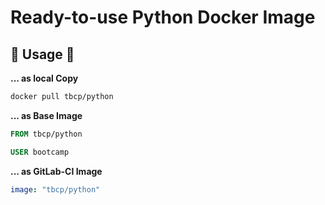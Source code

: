 # Ready-to-use Python Docker Image

## 🤩 Usage 🤩

**... as local Copy**

```bash
docker pull tbcp/python
```

**... as Base Image**

```dockerfile
FROM tbcp/python

USER bootcamp
```

**... as GitLab-CI Image**

```yml
image: "tbcp/python"
```
